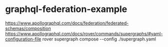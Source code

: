 # graphql-federation-example



https://www.apollographql.com/docs/federation/federated-schemas/composition
https://www.apollographql.com/docs/rover/commands/supergraphs/#yaml-configuration-file
rover supergraph compose --config ./supergraph.yaml